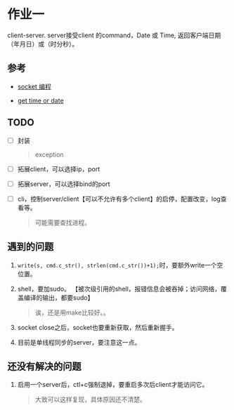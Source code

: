 
# 作业一

client-server. server接受client 的command，Date 或 Time,
返回客户端日期（年月日）或（时分秒）。

## 参考
 * [socket 编程](https://blog.csdn.net/u011467458/article/details/52585457)

 * [get time or date](http://en.cppreference.com/w/cpp/chrono/c/strftime)

## TODO

- [ ] 封装

    > exception

- [ ] 拓展client，可以选择ip，port

- [ ] 拓展server，可以选择bind的port

- [ ] cli，控制server/client【可以不允许有多个client】的启停，配置改变，log查看等。

    > 可能需要查找进程。

## 遇到的问题

1. `write(s, cmd.c_str(), strlen(cmd.c_str())+1);`时，要额外write一个空位置。

2. shell，要加sudo。
【被次级引用的shell，报错信息会被吞掉；访问网络，覆盖编译的输出，都要sudo】

    > 诶，还是用make比较好。。

3. socket close之后，socket也要重新获取，然后重新握手。

4. 目前是单线程同步的server，要注意这一点。

## 还没有解决的问题

1. 启用一个server后，ctl+c强制退掉，要重启多次后client才能访问它。

    > 大致可以这样复现，具体原因还不清楚。